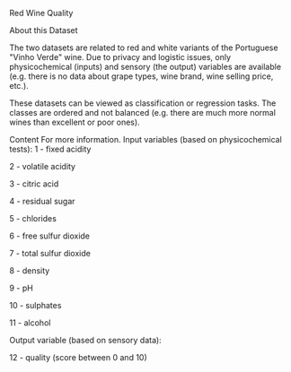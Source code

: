 Red Wine Quality

About this Dataset

The two datasets are related to red and white variants of the Portuguese "Vinho Verde" wine. Due to privacy and logistic issues, only physicochemical (inputs) and sensory (the output) variables are available (e.g. there is no data about grape types, wine brand, wine selling price, etc.).

These datasets can be viewed as classification or regression tasks. The classes are ordered and not balanced (e.g. there are much more normal wines than excellent or poor ones).

Content
For more information.
Input variables (based on physicochemical tests):
1 - fixed acidity

2 - volatile acidity 

3 - citric acid 

4 - residual sugar 

5 - chlorides 

6 - free sulfur dioxide 

7 - total sulfur dioxide 

8 - density

9 - pH 

10 - sulphates 

11 - alcohol 

Output variable (based on sensory data): 

12 - quality (score between 0 and 10) 
